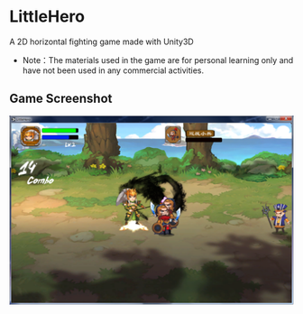 # LittleHero   
A 2D horizontal fighting game made with Unity3D   
    
* Note：The materials used in the game are for personal learning only and have not been used in any commercial activities.

## Game Screenshot
![](https://github.com/bia24/LittleHero/blob/master/GameScreenshot.png)